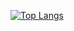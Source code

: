 [![Top Langs](https://github-readme-stats.vercel.app/api/top-langs/?username=vvsungho&layout=compact)](https://github.com/anuraghazra/github-readme-stats)
